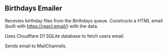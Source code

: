 
## Birthdays Emailer

Recevies birthday files from the Birthdays queue. Constructs a HTML email (built with https://react.email/) with the data.
  	
Uses Cloudflare D1 SQLite database to fetch users email.
  
Sends email to MailChannels.
